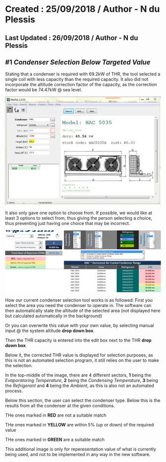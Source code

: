 # Created : 25/09/2018 / Author - N du Plessis
## Last Updated : 26/09/2018 / Author - N du Plessis

##  #1 **_Condenser Selection Below Targeted Value_**

Stating that a condenser is required with 69.2kW of THR, the tool selected a single coil with less capacity than the required capacity.
It also did not incorporate the altitude correction factor of the capacity, as the correction factor would be 74.47kW @ sea level.

![alt text](UndersizedCondenser.JPG "Undersized Condenser Selection")

It also only gave one option to choose from.
If possible, we would like at least 3 options to select from, thus giving the person selecting a choice, thus preventing just having one 
choice that may be incorrect.

![alt text](RecSelector.JPG "Condenser Selection Preview")

How our current condenser selection tool works is as followed:
 First you select the area you need the condenser to operate in.
 The software can then automatically state the altitude of the selected area (not displayed here but calculated automatically in the 
 background)
 
 Or you can overwrite this value with your own value, by selecting manual input @ the system altitude **drop down box**.
 
 Then the THR capacity is entered into the edit box next to the THR **drop down box**.
 
 Below it, the corrected THR value is displayed for selection purposes, as this is not an automated selection program, it still relies 
 on the user to make the selection.
 
 In the top-middle of the image, there are 4 different sectors, **1** being the *Evaporatoring Temperature*, **2** being the 
 *Condensing Temperature*, **3** being the *Refrigerant* and **4** being the *Ambient*, as this is also not an automated process.
 
 Below this section, the user can select the condenser type.
 Below this is the results from all the condenser at the given conditions.
 
 THe ones marked in **RED** are not a suitable match
 
 THe ones marked in **YELLOW** are within 5% (up or down) of the required value
 
 THe ones marked in **GREEN** are a suitable match
 
 This additional image is only for reperesentation value of what is currently being used, and not to be implemented in any way in 
 the new software.
